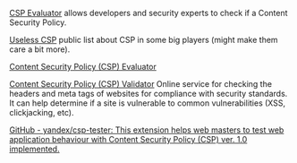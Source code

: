 
[CSP Evaluator](https://csp-evaluator.withgoogle.com/)
allows developers and security experts to check if a Content Security Policy.

[Useless CSP](https://uselesscsp.com/)
public list about CSP in some big players (might make them care a bit more).

[Content Security Policy (CSP) Evaluator](https://csper.io/evaluator)

[Content Security Policy (CSP) Validator](https://cspvalidator.org/#url=https://cspvalidator.org/)
Online service for checking the headers and meta tags of websites for compliance with security standards. It can help determine if a site is vulnerable to common vulnerabilities (XSS, clickjacking, etc).

[GitHub - yandex/csp-tester: This extension helps web masters to test web application behaviour with Content Security Policy (CSP) ver. 1.0 implemented.](https://github.com/yandex/csp-tester)
